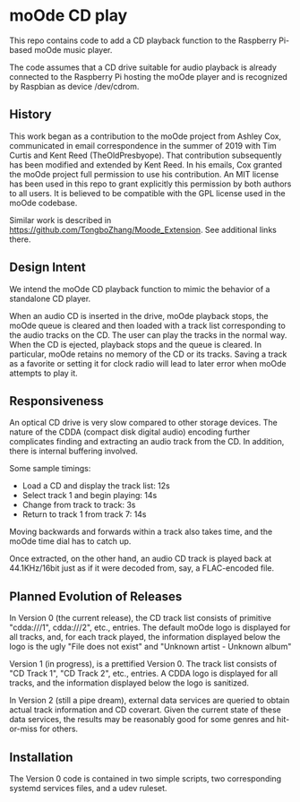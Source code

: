 # moOde CD play

This repo contains code to add a CD playback function to the Raspberry Pi-based moOde music player.

The code assumes that a CD drive suitable for audio playback is already connected to the Raspberry Pi hosting the moOde player and is recognized by Raspbian as device /dev/cdrom.
 
## History

This work began as a contribution to the moOde project from Ashley Cox, communicated in email correspondence in the summer of 2019 with Tim Curtis and Kent Reed (TheOldPresbyope). That contribution subsequently has been modified and extended by Kent Reed. In his emails, Cox granted the moOde project full permission to use his contribution. An MIT license has been used in this repo to grant explicitly this permission by both authors to all users. It is believed to be compatible with the GPL license used in the moOde codebase.

Similar work is described in https://github.com/TongboZhang/Moode_Extension. See additional links there.

## Design Intent

We intend the moOde CD playback function to mimic the behavior of a standalone CD player.

When an audio CD is inserted in the drive, moOde playback stops, the moOde queue is cleared and then loaded with a track list corresponding to the audio tracks on the CD. The user can play the tracks in the normal way. When the CD is ejected, playback stops and the queue is cleared. In particular, moOde retains no memory of the CD or its tracks. Saving a track as a favorite or setting it for clock radio will lead to later error when moOde attempts to play it.

## Responsiveness

An optical CD drive is very slow compared to other storage devices. The nature of the CDDA (compact disk digital audio) encoding further complicates finding and extracting an audio track from the CD. In addition, there is internal buffering involved.

Some sample timings:

- Load a CD and display the track list: 12s
- Select track 1 and begin playing: 14s
- Change from track to track: 3s
- Return to track 1 from track 7: 14s

Moving backwards and forwards within a track also takes time, and the moOde time dial has to catch up.

Once extracted, on the other hand, an audio CD track is played back at 44.1KHz/16bit just as if it were decoded from, say, a FLAC-encoded file.

## Planned Evolution of Releases

In Version 0 (the current release), the CD track list consists of primitive "cdda:///1", cdda:///2", etc., entries. The default moOde logo is displayed for all tracks, and, for each track played, the information displayed below the logo is the ugly "File does not exist" and "Unknown artist - Unknown album"

Version 1 (in progress), is a prettified Version 0. The track list consists of "CD Track 1", "CD Track 2", etc., entries. A CDDA logo is displayed for all tracks, and the information displayed below the logo is sanitized.

In Version 2 (still a pipe dream), external data services are queried to obtain actual track information and CD coverart. Given the current state of these data services, the results may be reasonably good for some genres and hit-or-miss for others.

## Installation

The Version 0 code is contained in two simple scripts, two corresponding systemd services files, and a udev ruleset.

